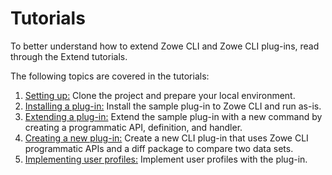 # Tutorials

To better understand how to extend Zowe CLI and Zowe CLI plug-ins, read through the Extend tutorials.

The following topics are covered in the tutorials:

1. [Setting up:](cli-setting-up.md) Clone the project and prepare your local environment.
2. [Installing a plug-in:](cli-installing-sample-plugin.md) Install the sample plug-in to Zowe CLI and run as-is.
3. [Extending a plug-in:](cli-extending-a-plugin.md) Extend the sample plug-in with a new command by creating a programmatic API, definition, and handler.
4. [Creating a new plug-in:](cli-developing-a-plugin.md) Create a new CLI plug-in that uses Zowe CLI programmatic APIs and a diff package to compare two data sets.
5. [Implementing user profiles:](cli-implement-profiles.md) Implement user profiles with the plug-in.